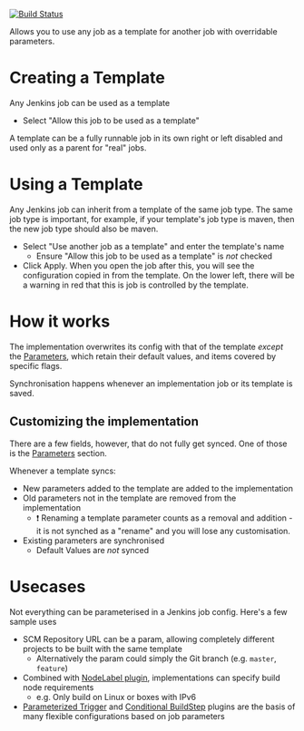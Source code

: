 [![Build Status](https://jenkins.ci.cloudbees.com/buildStatus/icon?job=plugins/ez-templates-plugin)](https://jenkins.ci.cloudbees.com/job/plugins/ez-templates-plugin)

Allows you to use any job as a template for another job with overridable parameters.

Creating a Template
===================
Any Jenkins job can be used as a template
* Select "Allow this job to be used as a template"

A template can be a fully runnable job in its own right or left disabled and used only as a parent for "real" jobs.

Using a Template
================
Any Jenkins job can inherit from a template of the same job type.  The same job type is important, for example, if your template's job type is maven, then the new job type should also be maven.  
* Select "Use another job as a template" and enter the template's name
    * Ensure "Allow this job to be used as a template" is _not_ checked
* Click Apply.  When you open the job after this, you will see the configuration copied in from the template.  On the lower left, there will be a warning in red that this is job is controlled by the template.  

How it works
============
The implementation overwrites its config with that of the template _except_ the [Parameters][1],
which retain their default values, and items covered by specific flags.

Synchronisation happens whenever an implementation job or its template is saved.

Customizing the implementation
------------------------------
There are a few fields, however, that do not fully get synced. One of those is the [Parameters][1] section.

Whenever a template syncs:

* New parameters added to the template are added to the implementation
* Old parameters not in the template are removed from the implementation    
    * :exclamation: Renaming a template parameter counts as a removal and addition - it is not synched as a "rename" and you will lose any customisation.
* Existing parameters are synchronised
    * Default Values are _not_ synced

Usecases
========
Not everything can be parameterised in a Jenkins job config. Here's a few sample uses 

* SCM Repository URL can be a param, allowing completely different projects to be built with the same template
    * Alternatively the param could simply the Git branch (e.g. ```master```, ```feature```)
* Combined with [NodeLabel plugin][2], implementations can specify build node requirements
    * e.g. Only build on Linux or boxes with IPv6
* [Parameterized Trigger][3] and [Conditional BuildStep][4] plugins are the basis of many flexible configurations based on job parameters        

[1]: https://wiki.jenkins-ci.org/display/JENKINS/Parameterized+Build
[2]: https://wiki.jenkins-ci.org/display/JENKINS/NodeLabel+Parameter+Plugin
[3]: https://wiki.jenkins-ci.org/display/JENKINS/Parameterized+Trigger+Plugin
[4]: https://wiki.jenkins-ci.org/display/JENKINS/Conditional+BuildStep+Plugin
